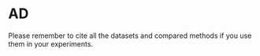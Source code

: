 # AD
Please remember to cite all the datasets and compared methods if you use them in your experiments.
